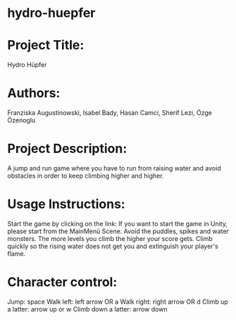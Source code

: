 # hydro-huepfer

# Project Title: 
Hydro Hüpfer

# Authors: 
Franziska Augustinowski, Isabel Bady, Hasan Camci, Sherif Lezi, Özge Özenoglu

# Project Description:
A jump and run game where you have to run from raising water and avoid obstacles in order to keep climbing higher and higher.

# Usage Instructions:
Start the game by clicking on the link: 
If you want to start the game in Unity, please start from the MainMenü Scene.
Avoid the puddles, spikes and water monsters. The more levels you climb the higher your score gets.
Climb quickly so the rising water does not get you and extinguish your player's flame.

# Character control:
Jump: space
Walk left: left arrow OR a
Walk right: right arrow OR d
Climb up a latter: arrow up or w
Climb down a latter: arrow down 
